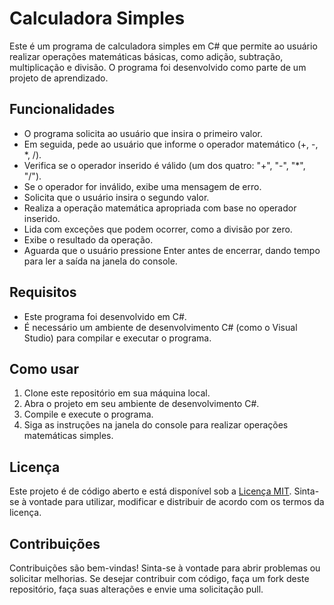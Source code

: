 # Calculadora Simples

Este é um programa de calculadora simples em C# que permite ao usuário realizar operações matemáticas básicas, como adição, subtração, multiplicação e divisão. O programa foi desenvolvido como parte de um projeto de aprendizado.

## Funcionalidades

- O programa solicita ao usuário que insira o primeiro valor.
- Em seguida, pede ao usuário que informe o operador matemático (+, -, *, /).
- Verifica se o operador inserido é válido (um dos quatro: "+", "-", "*", "/").
- Se o operador for inválido, exibe uma mensagem de erro.
- Solicita que o usuário insira o segundo valor.
- Realiza a operação matemática apropriada com base no operador inserido.
- Lida com exceções que podem ocorrer, como a divisão por zero.
- Exibe o resultado da operação.
- Aguarda que o usuário pressione Enter antes de encerrar, dando tempo para ler a saída na janela do console.

## Requisitos

- Este programa foi desenvolvido em C#.
- É necessário um ambiente de desenvolvimento C# (como o Visual Studio) para compilar e executar o programa.

## Como usar

1. Clone este repositório em sua máquina local.
2. Abra o projeto em seu ambiente de desenvolvimento C#.
3. Compile e execute o programa.
4. Siga as instruções na janela do console para realizar operações matemáticas simples.

## Licença

Este projeto é de código aberto e está disponível sob a [Licença MIT](LICENSE). Sinta-se à vontade para utilizar, modificar e distribuir de acordo com os termos da licença.

## Contribuições

Contribuições são bem-vindas! Sinta-se à vontade para abrir problemas ou solicitar melhorias. Se desejar contribuir com código, faça um fork deste repositório, faça suas alterações e envie uma solicitação pull.
